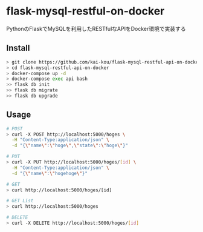 # flask-mysql-restful-on-docker

PythonのFlaskでMySQLを利用したRESTfulなAPIをDocker環境で実装する  

## Install

```sh
> git clone https://github.com/kai-kou/flask-mysql-restful-api-on-docker.git
> cd flask-mysql-restful-api-on-docker
> docker-compose up -d
> docker-compose exec api bash
>> flask db init
>> flask db migrate
>> flask db upgrade
```

## Usage

```sh
# POST
> curl -X POST http://localhost:5000/hoges \
  -H "Content-Type:application/json" \
  -d "{\"name\":\"hoge\",\"state\":\"hoge\"}"

# PUT
> curl -X PUT http://localhost:5000/hoges/[id] \
  -H "Content-Type:application/json" \
  -d "{\"name\":\"hogehoge\"}"

# GET
> curl http://localhost:5000/hoges/[id]

# GET List
> curl http://localhost:5000/hoges

# DELETE
> curl -X DELETE http://localhost:5000/hoges/[id]
```
